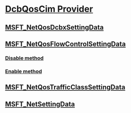 # [DcbQosCim Provider](dcb-qos.md)
## [MSFT_NetQosDcbxSettingData](msft-netqosdcbxsettingdata.md)
## [MSFT_NetQosFlowControlSettingData](msft-netqosflowcontrolsettingdata.md)
### [Disable method](disable-msft-netqosflowcontrolsettingdata.md)
### [Enable method](enable-msft-netqosflowcontrolsettingdata.md)
## [MSFT_NetQosTrafficClassSettingData](msft-netqostrafficclasssettingdata.md)
## [MSFT_NetSettingData](msft-netsettingdata-dcbqoscim.md)

